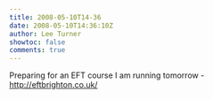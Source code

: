 ```yaml
---
title: 2008-05-10T14-36
date: 2008-05-10T14:36:10Z
author: Lee Turner
showtoc: false
comments: true
---
```


Preparing for an EFT course I am running tomorrow - http://eftbrighton.co.uk/

